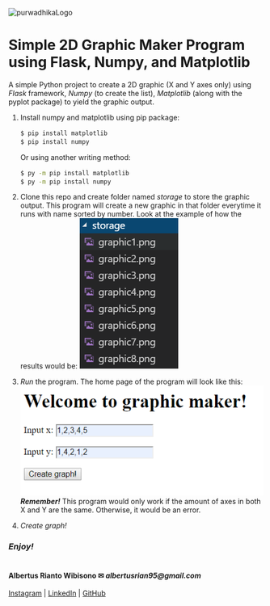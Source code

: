 ![purwadhikaLogo](https://d1ah56qj523gwb.cloudfront.net/uploads/organizations/logos/1538557444-kcgv11HXelvcOnlyrGcEpfwAf6hbPMhC.png)

# Simple 2D Graphic Maker Program using Flask, Numpy, and Matplotlib
A simple Python project to create a 2D graphic (X and Y axes only) using *Flask* framework, *Numpy* (to create the list), *Matplotlib* (along with the pyplot package) to yield the graphic output.
1. Install numpy and matplotlib using pip package:
    ```bash
    $ pip install matplotlib
    $ pip install numpy
    ```
    Or using another writing method:
    ```bash
    $ py -m pip install matplotlib
    $ py -m pip install numpy
    ```

2. Clone this repo and create folder named *storage* to store the graphic output. This program will create a new graphic in that folder everytime it runs with name sorted by number. Look at the example of how the results would be:
    ![Storage](./ss1.png)

3. *Run* the program.
The home page of the program will look like this:
    ![HomeRoute](./ss2.png)
    **_Remember!_** This program would only work if the amount of axes in both X and Y are the same. Otherwise, it would be an error.

4. *Create graph!* 
    
### **_Enjoy!_**

#

#### Albertus Rianto Wibisono ✉ _albertusrian95@gmail.com_

[Instagram](https://www.facebook.com/rian__wibisono) | 
[LinkedIn](https://www.linkedin.com/in/albertusrian95/) |
[GitHub](https://www.github.com/RiantoWibisono)
